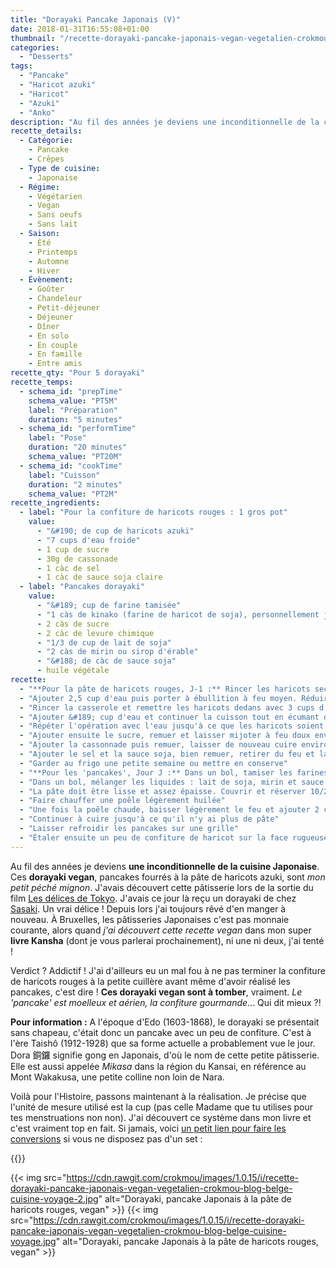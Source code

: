 ```yaml
---
title: "Dorayaki Pancake Japonais (V)"
date: 2018-01-31T16:55:08+01:00
thumbnail: "/recette-dorayaki-pancake-japonais-vegan-vegetalien-crokmou-blog-belge-cuisine-voyage-1.jpg"
categories:
  - "Desserts"
tags:
  - "Pancake"
  - "Haricot azuki"
  - "Haricot"
  - "Azuki"
  - "Anko"
description: "Au fil des années je deviens une inconditionnelle de la cuisine Japonaise. Ces dorayaki, pancakes fourrés à la pâte de haricots azuki, sont mon petit péché mignon."
recette_details:
  - Catégorie:
    - Pancake
    - Crêpes
  - Type de cuisine:
    - Japonaise
  - Régime:
    - Végétarien
    - Vegan
    - Sans oeufs
    - Sans lait
  - Saison:
    - Été
    - Printemps
    - Automne
    - Hiver
  - Évènement:
    - Goûter
    - Chandeleur
    - Petit-déjeuner
    - Déjeuner
    - Dîner
    - En solo
    - En couple
    - En famille
    - Entre amis
recette_qty: "Pour 5 dorayaki"
recette_temps:
  - schema_id: "prepTime"
    schema_value: "PT5M"
    label: "Préparation"
    duration: "5 minutes"
  - schema_id: "performTime"
    label: "Pose"
    duration: "20 minutes"
    schema_value: "PT20M"
  - schema_id: "cookTime"
    label: "Cuisson"
    duration: "2 minutes"
    schema_value: "PT2M"
recette_ingredients:
  - label: "Pour la confiture de haricots rouges : 1 gros pot"
    value:
      - "&#190; de cup de haricots azuki"
      - "7 cups d'eau froide"
      - 1 cup de sucre
      - 30g de cassonade
      - 1 càc de sel
      - 1 càc de sauce soja claire
  - label: "Pancakes dorayaki"
    value:
      - "&#189; cup de farine tamisée"
      - "1 càs de kinako (farine de haricot de soja), personnellement j'ai broyé des haricots mungo"
      - 2 càs de sucre
      - 2 càc de levure chimique
      - "1/3 de cup de lait de soja"
      - "2 càs de mirin ou sirop d'érable"
      - "&#188; de càc de sauce soja"
      - huile végétale
recette:
  - "**Pour la pâte de haricots rouges, J-1 :** Rincer les haricots secs et les placer dans une casserole d'une contenance de 3L environ."
  - "Ajouter 2,5 cup d'eau puis porter à ébullition à feu moyen. Réduire ensuite le feu et laisser cuire environ 8 minutes jusqu'à ce que l'eau prenne une belle couleur rouge. Égoutter les haricots et jeter la première eau de cuisson"
  - "Rincer la casserole et remettre les haricots dedans avec 3 cups d'eau. Faire chauffer à feu moyen et une fois que l'eau bout, baisser le feu pour n'avoir qu'un léger frémissement constant. Laisser cuire environ 40 minutes jusqu'à ce que l'eau couvre à peine les haricots"
  - "Ajouter &#189; cup d'eau et continuer la cuisson tout en écumant de temps en temps"
  - "Répéter l'opération avec l'eau jusqu'à ce que les haricots soient très tendres"
  - "Ajouter ensuite le sucre, remuer et laisser mijoter à feu doux environ 30 minutes. La sauce va devenir plus foncée"
  - "Ajouter la cassonnade puis remuer, laisser de nouveau cuire environ 5 minutes jusqu'à ce que la sauce devienne brillante"
  - "Ajouter le sel et la sauce soja, bien remuer, retirer du feu et laisser refroidir à température ambiante"
  - "Garder au frigo une petite semaine ou mettre en conserve"
  - "**Pour les 'pancakes', Jour J :** Dans un bol, tamiser les farines et la levure chimique puis ajouter le sucre et mélanger."
  - "Dans un bol, mélanger les liquides : lait de soja, mirin et sauce soja. Verser ensuite petit à petit sur la préparation sèche (farines/sucre/levure) et bien mélanger"
  - "La pâte doit être lisse et assez épaisse. Couvrir et réserver 10/20 minutes"
  - "Faire chauffer une poêle légèrement huilée"
  - "Une fois la poêle chaude, baisser légèrement le feu et ajouter 2 càs de pâte pour un dorayaki. Laisser la pâte s'étaler naturellement. Retourner le 'pancake' lorsque celui-ci fait des bulles à la surface. Retourner ensuite le pancake et laisser cuire l'autre face environ 1 minute"
  - "Continuer à cuire jusqu'à ce qu'il n'y ai plus de pâte"
  - "Laisser refroidir les pancakes sur une grille"
  - "Étaler ensuite un peu de confiture de haricot sur la face rugueuse d'un pancake puis recouvrir d'un deuxième pancake. Et voilà, le dorayaki est prêt !"
---
```


Au fil des années je deviens **une inconditionnelle de la cuisine Japonaise**. Ces **dorayaki vegan**, pancakes fourrés à la pâte de haricots azuki, sont *mon petit péché mignon*. J'avais découvert cette pâtisserie lors de la sortie du film <a href="http://www.allocine.fr/film/fichefilm_gen_cfilm=235589.html" rel="nofollow">Les délices de Tokyo</a>. J'avais ce jour là reçu un dorayaki de chez <a href="https://www.patisserie-sasaki.be/" rel="nofollow">Sasaki</a>. Un vrai délice ! Depuis lors j'ai toujours rêvé d'en manger à nouveau. À Bruxelles, les pâtisseries Japonaises c'est pas monnaie courante, alors quand *j'ai découvert cette recette vegan* dans mon super **livre Kansha** (dont je vous parlerai prochainement), ni une ni deux, j'ai tenté !

Verdict ? Addictif ! J'ai d'ailleurs eu un mal fou à ne pas terminer la confiture de haricots rouges à la petite cuillère avant même d'avoir réalisé les pancakes, c'est dire ! **Ces dorayaki vegan sont à tomber**, vraiment. *Le 'pancake' est moelleux et aérien, la confiture gourmande*... Qui dit mieux ?!

**Pour information :** A l'époque d'Edo (1603-1868), le dorayaki se présentait sans chapeau, c'était donc un pancake avec un peu de confiture. C'est à l'ère Taishô (1912-1928) que sa forme actuelle a probablement vue le jour. Dora 銅鑼 signifie gong en Japonais, d'où le nom de cette petite pâtisserie. Elle est aussi appelée *Mikasa* dans la région du Kansai, en référence au Mont Wakakusa, une petite colline non loin de Nara.

Voilà pour l'Histoire, passons maintenant à la réalisation. Je précise que l'unité de mesure utilisé est la cup (pas celle Madame que tu utilises pour tes menstruations non non). J'ai découvert ce système dans mon livre et c'est vraiment top en fait. Si jamais, voici <a href="http://www.cuisinetamere.fr/convertir-les-cup-tbsp-et-tsp-en-grammes-et-millilitres/" rel="nofollow" target="\_blank\">un petit lien pour faire les conversions</a> si vous ne disposez pas d'un set :

{{<recette>}}

{{< img src="https://cdn.rawgit.com/crokmou/images/1.0.15/i/recette-dorayaki-pancake-japonais-vegan-vegetalien-crokmou-blog-belge-cuisine-voyage-2.jpg" alt="Dorayaki, pancake Japonais à la pâte de haricots rouges, vegan" >}}
{{< img src="https://cdn.rawgit.com/crokmou/images/1.0.15/i/recette-dorayaki-pancake-japonais-vegan-vegetalien-crokmou-blog-belge-cuisine-voyage.jpg" alt="Dorayaki, pancake Japonais à la pâte de haricots rouges, vegan" >}}
